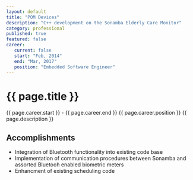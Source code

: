 ```yaml
---
layout: default
title: "POM Devices"
description: "C++ development on the Sonamba Elderly Care Monitor"  
category: professional
published: true
featured: false
career:
   current: false
   start: "Feb, 2014"
   end: "Mar, 2017"
   position: "Embedded Software Engineer"
---
```


# {{ page.title }}
{{ page.career.start }} - {{ page.career.end }}  {{ page.career.position }}
{{ page.description }}
## Accomplishments
* Integration of Bluetooth functionality into existing code base
* Implementation of communication procedures between Sonamba and assorted Bluetooh enabled biometric meters
* Enhancment of existing scheduling code